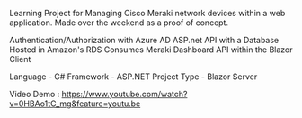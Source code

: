 Learning Project for Managing Cisco Meraki network devices within a web application.  Made over the weekend as a proof of concept.

Authentication/Authorization with Azure AD
ASP.net API with a Database Hosted in Amazon's RDS
Consumes Meraki Dashboard API within the Blazor Client

Language - C#
Framework - ASP.NET
Project Type - Blazor Server

Video Demo : https://www.youtube.com/watch?v=0HBAo1tC_mg&feature=youtu.be